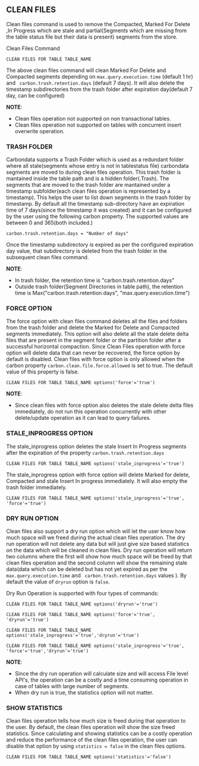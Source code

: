 <!--
    Licensed to the Apache Software Foundation (ASF) under one or more 
    contributor license agreements.  See the NOTICE file distributed with
    this work for additional information regarding copyright ownership. 
    The ASF licenses this file to you under the Apache License, Version 2.0
    (the "License"); you may not use this file except in compliance with 
    the License.  You may obtain a copy of the License at
      http://www.apache.org/licenses/LICENSE-2.0
    
    Unless required by applicable law or agreed to in writing, software 
    distributed under the License is distributed on an "AS IS" BASIS, 
    WITHOUT WARRANTIES OR CONDITIONS OF ANY KIND, either express or implied.
    See the License for the specific language governing permissions and 
    limitations under the License.
-->


## CLEAN FILES

Clean files command is used to remove the Compacted, Marked For Delete ,In Progress which are stale and partial(Segments which are missing from the table status file but their data is present)
 segments from the store.

 Clean Files Command
   ```
   CLEAN FILES FOR TABLE TABLE_NAME
   ```
The above clean files command will clean Marked For Delete and Compacted segments depending on ```max.query.execution.time``` (default 1 hr) and ``` carbon.trash.retention.days``` (default 7 days). It will also delete the timestamp subdirectories from the trash folder after expiration day(default 7 day, can be configured)

**NOTE**:
  * Clean files operation not supported on non transactional tables.
  * Clean files operation not supported on tables with concurrent insert overwrite operation.

### TRASH FOLDER

  Carbondata supports a Trash Folder which is used as a redundant folder where all stale(segments whose entry is not in tablestatus file) carbondata segments are moved to during clean files operation.
  This trash folder is mantained inside the table path and is a hidden folder(.Trash). The segments that are moved to the trash folder are mantained under a timestamp 
  subfolder(each clean files operation is represented by a timestamp). This helps the user to list down segments in the trash folder by timestamp.  By default all the timestamp sub-directory have an expiration
  time of 7 days(since the timestamp it was created) and it can be configured by the user using the following carbon property. The supported values are between 0 and 365(both included.)
   ```
   carbon.trash.retention.days = "Number of days"
   ``` 
  Once the timestamp subdirectory is expired as per the configured expiration day value, that subdirectory is deleted from the trash folder in the subsequent clean files command.

**NOTE**:
  * In trash folder, the retention time is "carbon.trash.retention.days"
  * Outside trash folder(Segment Directories in table path), the retention time is Max("carbon.trash.retention.days", "max.query.execution.time")
### FORCE OPTION
The force option with clean files command deletes all the files and folders from the trash folder and delete the Marked for Delete and Compacted segments immediately. This option will also delete all the stale delete delta files that are present in the segment folder or the partition folder after a successful horizontal compaction. Since Clean Files operation with force option will delete data that can never be recovered, the force option by default is disabled. Clean files with force option is only allowed when the carbon property ```carbon.clean.file.force.allowed``` is set to true. The default value of this property is false.
                                                                                                                                                                       

  ```
  CLEAN FILES FOR TABLE TABLE_NAME options('force'='true')
  ```

**NOTE**:
  * Since clean files with force option also deletes the stale delete delta files immediately, do not run this operation concurrently with other delete/update operation as it can lead to query failures.

### STALE_INPROGRESS OPTION
The stale_inprogress option deletes the stale Insert In Progress segments after the expiration of the property    ```carbon.trash.retention.days``` 

  ```
  CLEAN FILES FOR TABLE TABLE_NAME options('stale_inprogress'='true')
  ```

The stale_inprogress option with force option will delete Marked for delete, Compacted and stale Insert In progress immediately. It will also empty  the trash folder immediately.

  ```
  CLEAN FILES FOR TABLE TABLE_NAME options('stale_inprogress'='true', 'force'='true')
  ```
### DRY RUN OPTION
Clean files also support a dry run option which will let the user know how much space will we freed 
during the actual clean files operation. The dry run operation will not delete any data but will just give
size based statistics on the data which will be cleaned in clean files. Dry run operation will return two columns where the first will 
show how much space will be freed by that clean files operation and the second column will show the 
remaining stale data(data which can be deleted but has not yet expired as per the ```max.query.execution.time``` and ``` carbon.trash.retention.days``` values
).  By default the value of ```dryrun``` option is ```false```.

Dry Run Operation is supported with four types of commands:
  ```
  CLEAN FILES FOR TABLE TABLE_NAME options('dryrun'='true')
  ```
  ```
  CLEAN FILES FOR TABLE TABLE_NAME options('force'='true', 'dryrun'='true')
  ```
  ```
  CLEAN FILES FOR TABLE TABLE_NAME options('stale_inprogress'='true','dryrun'='true')
  ```

  ```
  CLEAN FILES FOR TABLE TABLE_NAME options('stale_inprogress'='true', 'force'='true','dryrun'='true')
  ```

**NOTE**:
  * Since the dry run operation will calculate size and will access File level API's, the operation can
  be a costly and a time consuming operation in case of tables with large number of segments.
  * When dry run is true, the statistics option will not matter.
  
### SHOW STATISTICS
Clean files operation tells how much size is freed during that operation to the user.  By default, the clean files operation
will show the size freed statistics. Since calculating and showing statistics can be a costly operation and reduce the performance of the
clean files operation, the user can disable that option by using ```statistics = false``` in the clean files options.
  
   ```
   CLEAN FILES FOR TABLE TABLE_NAME options('statistics'='false')
   ```
  
